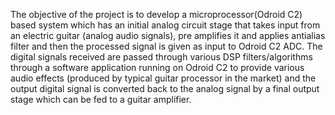 The objective of the project is to develop a microprocessor(Odroid C2) based system which has an initial analog circuit stage that takes input from an electric guitar (analog audio signals), pre amplifies it and applies antialias filter and then the processed signal is given as input to Odroid C2 ADC. The digital signals received are passed through various DSP filters/algorithms through a software application running on Odroid C2 to provide various audio effects (produced by typical guitar processor in the market) and the output digital signal is converted back to the analog signal by a final output stage which can be fed to a guitar amplifier.
